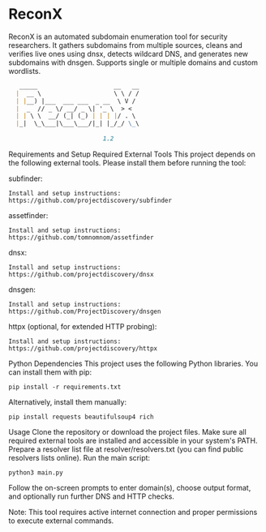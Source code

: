 # ReconX
ReconX is an automated subdomain enumeration tool for security researchers. It gathers subdomains from multiple sources, cleans and verifies live ones using dnsx, detects wildcard DNS, and generates new subdomains with dnsgen. Supports single or multiple domains and custom wordlists.


  ```Markdown
     _____                     __   __
    |  __ \                    \ \ / /
    | |__) |___  ___ ___  _ __  \ V / 
    |  _  // _ \/ __/ _ \| '_ \  > <  
    | | \ \  __/ (_| (_) | | | |/ . \ 
    |_|  \_\___|\___\___/|_| |_/_/ \_\
                      
                            1.2
  ```


Requirements and Setup
Required External Tools
This project depends on the following external tools. Please install them before running the tool:

subfinder:
```copy
Install and setup instructions: https://github.com/projectdiscovery/subfinder
```
assetfinder:
```copy
Install and setup instructions: https://github.com/tomnomnom/assetfinder
```
dnsx:
```copy
Install and setup instructions: https://github.com/projectdiscovery/dnsx
```
dnsgen:
```cppy
Install and setup instructions: https://github.com/ProjectDiscovery/dnsgen
```
httpx (optional, for extended HTTP probing):
```copy
Install and setup instructions: https://github.com/projectdiscovery/httpx
```
Python Dependencies
This project uses the following Python libraries. You can install them with pip:

```copy
pip install -r requirements.txt
```

Alternatively, install them manually:
```copy
pip install requests beautifulsoup4 rich
```
Usage
Clone the repository or download the project files.
Make sure all required external tools are installed and accessible in your system's PATH.
Prepare a resolver list file at resolver/resolvers.txt (you can find public resolvers lists online).
Run the main script:

```copy
python3 main.py
```
Follow the on-screen prompts to enter domain(s), choose output format, and optionally run further DNS and HTTP checks.

Note: This tool requires active internet connection and proper permissions to execute external commands.
